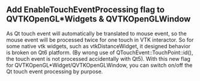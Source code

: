## Add EnableTouchEventProcessing flag to QVTKOpenGL*Widgets & QVTKOpenGLWindow

As Qt touch event will automatically be translated to mouse event, so the mouse event will be processed twice for one touch in VTK interactor.
So for some native vtk widgets, such as vtkDistanceWidget, it designed behavior is broken on Qt6 platform. (By wrong use of QTouchEvent::TouchPoint::id(), the touch event is not processed accidentally with Qt5).
With this new flag for QVTKOpenGL*Widget/QVTKOpenGLWindow, you can switch on/off the Qt touch event processing by purpose.
